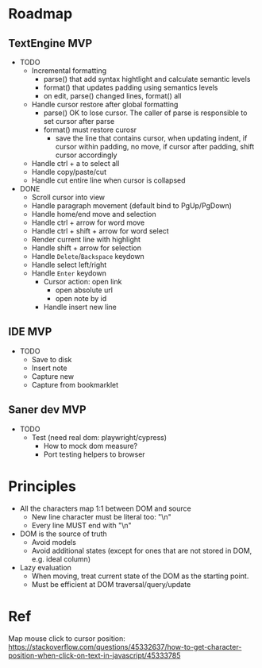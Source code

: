 # Roadmap

## TextEngine MVP

- TODO
  - Incremental formatting
    - parse() that add syntax hightlight and calculate semantic levels
    - format() that updates padding using semantics levels
    - on edit, parse() changed lines, format() all
  - Handle cursor restore after global formatting
    - parse() OK to lose cursor. The caller of parse is responsible to set cursor after parse
    - format() must restore curosr
      - save the line that contains cursor, when updating indent, if cursor within padding, no move, if cursor after padding, shift cursor accordingly
  - Handle ctrl + a to select all
  - Handle copy/paste/cut
  - Handle cut entire line when cursor is collapsed
- DONE
  - Scroll cursor into view
  - Handle paragraph movement (default bind to PgUp/PgDown)
  - Handle home/end move and selection
  - Handle ctrl + arrow for word move
  - Handle ctrl + shift + arrow for word select
  - Render current line with highlight
  - Handle shift + arrow for selection
  - Handle `Delete`/`Backspace` keydown
  - Handle select left/right
  - Handle `Enter` keydown
    - Cursor action: open link
      - open absolute url
      - open note by id
    - Handle insert new line

## IDE MVP

- TODO
  - Save to disk
  - Insert note
  - Capture new
  - Capture from bookmarklet

## Saner dev MVP

- TODO
  - Test (need real dom: playwright/cypress)
    - How to mock dom measure?
    - Port testing helpers to browser

# Principles

- All the characters map 1:1 between DOM and source
  - New line character must be literal too: "\n"
  - Every line MUST end with "\n"
- DOM is the source of truth
  - Avoid models
  - Avoid additional states (except for ones that are not stored in DOM, e.g. ideal column)
- Lazy evaluation
  - When moving, treat current state of the DOM as the starting point.
  - Must be efficient at DOM traversal/query/update

# Ref

Map mouse click to cursor position: https://stackoverflow.com/questions/45332637/how-to-get-character-position-when-click-on-text-in-javascript/45333785
